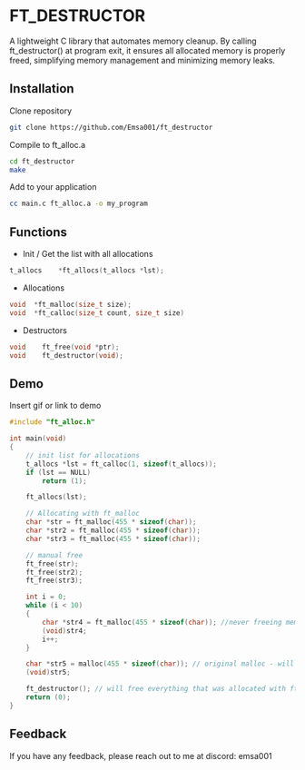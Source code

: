 
# FT_DESTRUCTOR

A lightweight C library that automates memory cleanup. By calling ft_destructor() at program exit, it ensures all allocated memory is properly freed, simplifying memory management and minimizing memory leaks.


## Installation

Clone repository
```bash
git clone https://github.com/Emsa001/ft_destructor
```

Compile to ft_alloc.a
```bash 
cd ft_destructor
make
```

Add to your application
```bash
cc main.c ft_alloc.a -o my_program
```
## Functions

- Init / Get the list with all allocations
```c
t_allocs	*ft_allocs(t_allocs *lst);
````
- Allocations
```c
void  *ft_malloc(size_t size);
void  *ft_calloc(size_t count, size_t size)
```
- Destructors
```c
void	ft_free(void *ptr);
void	ft_destructor(void);
```

## Demo

Insert gif or link to demo

```c
#include "ft_alloc.h"

int	main(void)
{
    // init list for allocations
	t_allocs *lst = ft_calloc(1, sizeof(t_allocs));
	if (lst == NULL)
		return (1);

	ft_allocs(lst);

    // Allocating with ft_malloc
	char *str = ft_malloc(455 * sizeof(char));
	char *str2 = ft_malloc(455 * sizeof(char));
	char *str3 = ft_malloc(455 * sizeof(char));

    // manual free
	ft_free(str);  
	ft_free(str2);
	ft_free(str3);

	int i = 0;
	while (i < 10)
	{
		char *str4 = ft_malloc(455 * sizeof(char)); //never freeing memory
		(void)str4;
		i++;
	}

	char *str5 = malloc(455 * sizeof(char)); // original malloc - will be leak
	(void)str5;

	ft_destructor(); // will free everything that was allocated with ft_malloc
	return (0);
}
```
## Feedback

If you have any feedback, please reach out to me at discord: emsa001

